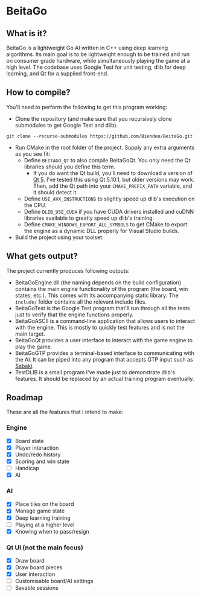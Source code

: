# BeitaGo

## What is it?
BeitaGo is a lightweight Go AI written in C++ using deep learning algorithms. Its main goal is to be lightweight enough to be trained and run on consumer grade hardware, while simultaneously playing the game at a high level. The codebase uses Google Test for unit testing, dlib for deep learning, and Qt for a supplied front-end.

## How to compile?
You'll need to perform the following to get this program working:

- Clone the repository (and make sure that you recursively clone submodules to get Google Test and dlib).
```
git clone --recurse-submodules https://github.com/Biendeo/BeitaGo.git
```
- Run CMake in the root folder of the project. Supply any extra arguments as you see fit:
    - Define `BEITAGO_QT` to also compile BeitaGoQt. You only need the Qt libraries should you define this term.
      - If you do want the Qt build, you'll need to download a version of [Qt 5](https://www.qt.io/). I've tested this using Qt 5.10.1, but older versions may work. Then, add the Qt path into your `CMAKE_PREFIX_PATH` variable, and it should detect it.
    - Define `USE_AVX_INSTRUCTIONS` to slightly speed up dlib's execution on the CPU.
    - Define `DLIB_USE_CUDA` if you have CUDA drivers installed and cuDNN libraries available to greatly speed up dlib's training.
    - Define `CMAKE_WINDOWS_EXPORT_ALL_SYMBOLS` to get CMake to export the engine as a dynamic DLL properly for Visual Studio builds.
- Build the project using your toolset.

## What gets output?
The project currently produces following outputs:
- BeitaGoEngine.dll (the naming depends on the build configuration) contains the main engine functionality of the program (the board, win states, etc.). This comes with its accompanying static library. The `include/` folder contains all the relevant include files.
- BeitaGoTest is the Google Test program that'll run through all the tests just to verify that the engine functions properly.
- BeitaGoASCII is a command-line application that allows users to interact with the engine. This is mostly to quickly test features and is not the main target.
- BeitaGoQt provides a user interface to interact with the game engine to play the game.
- BeitaGoGTP provides a terminal-based interface to communicating with the AI. It can be piped into any program that accepts GTP input such as [Sabaki](https://github.com/SabakiHQ/Sabaki).
- TestDLIB is a small program I've made just to demonstrate dlib's features. It should be replaced by an actual training program eventually.

## Roadmap
These are all the features that I intend to make:

### Engine
- [x] Board state
- [x] Player interaction
- [x] Undo/redo history
- [x] Scoring and win state
- [ ] Handicap
- [x] AI

### AI
- [x] Place tiles on the board
- [x] Manage game state
- [x] Deep learning training
- [ ] Playing at a higher level
- [x] Knowing when to pass/resign

### Qt UI (not the main focus)
- [x] Draw board
- [x] Draw board pieces
- [x] User interaction
- [ ] Customisable board/AI settings
- [ ] Savable sessions
